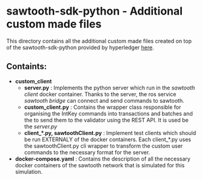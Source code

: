 # sawtooth-sdk-python - Additional custom made files

This directory contains all the additional custom made files created on top of the sawtooth-sdk-python provided by hyperledger [here](https://github.com/hyperledger/sawtooth-sdk-python). 

## Containts:
* **custom_client**
    - **server.py** :  Implements the python server which run in the *sawtooth client* docker container. Thanks to the server, the ros service *sawtooth bridge* can connect and send commands to sawtooth.
    - **custom_client.py** : Contains the wrapper class responsible for organising the IntKey commands into transactions and batches and the to send them to the validator using the REST API. It is used be the *server.py*
    - **client_*.py, sawtoothClient.py** : Implement test clients which should be run EXTERNALY of the docker containers. Each client_*.py uses the sawtoothClient.py cli wrapper to transform the custom user commands to the necessary format for the server. 
* **docker-compose.yaml** : Contains the description of all the necessary docker containers of the sawtooth network that is simulated for this simulation. 

